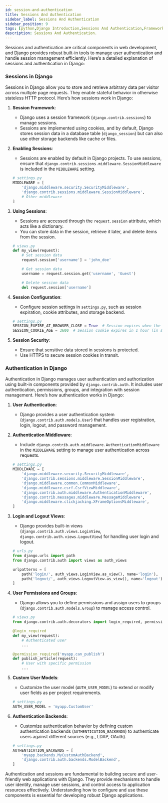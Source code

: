```yaml
---
id: session-and-authentication
title: Sessions And Authentication
sidebar_label: Sessions And Authentication
sidebar_position: 9
tags: [python,Django Introduction,Sessions And Authentication,Framework]
description: Sessions And Authentication.
---
```


Sessions and authentication are critical components in web development, and Django provides robust built-in tools to manage user authentication and handle session management efficiently. Here’s a detailed explanation of sessions and authentication in Django:

### Sessions in Django

Sessions in Django allow you to store and retrieve arbitrary data per visitor across multiple page requests. They enable stateful behavior in otherwise stateless HTTP protocol. Here’s how sessions work in Django:

1. **Session Framework**:
   - Django uses a session framework (`django.contrib.sessions`) to manage sessions.
   - Sessions are implemented using cookies, and by default, Django stores session data in a database table (`django_session`) but can also use other storage backends like cache or files.

2. **Enabling Sessions**:
   - Sessions are enabled by default in Django projects. To use sessions, ensure that `django.contrib.sessions.middleware.SessionMiddleware` is included in the `MIDDLEWARE` setting.

   ```python
   # settings.py
   MIDDLEWARE = [
       'django.middleware.security.SecurityMiddleware',
       'django.contrib.sessions.middleware.SessionMiddleware',
       # Other middleware
   ]
   ```

3. **Using Sessions**:
   - Sessions are accessed through the `request.session` attribute, which acts like a dictionary.
   - You can store data in the session, retrieve it later, and delete items from the session.

   ```python
   # views.py
   def my_view(request):
       # Set session data
       request.session['username'] = 'john_doe'

       # Get session data
       username = request.session.get('username', 'Guest')

       # Delete session data
       del request.session['username']
   ```

4. **Session Configuration**:
   - Configure session settings in `settings.py`, such as session expiration, cookie attributes, and storage backend.

   ```python
   # settings.py
   SESSION_EXPIRE_AT_BROWSER_CLOSE = True  # Session expires when the browser is closed
   SESSION_COOKIE_AGE = 3600  # Session cookie expires in 1 hour (in seconds)
   ```

5. **Session Security**:
   - Ensure that sensitive data stored in sessions is protected.
   - Use HTTPS to secure session cookies in transit.

### Authentication in Django

Authentication in Django manages user authentication and authorization using built-in components provided by `django.contrib.auth`. It includes user authentication, permissions, groups, and integration with session management. Here’s how authentication works in Django:

1. **User Authentication**:
   - Django provides a user authentication system (`django.contrib.auth.models.User`) that handles user registration, login, logout, and password management.

2. **Authentication Middleware**:
   - Include `django.contrib.auth.middleware.AuthenticationMiddleware` in the `MIDDLEWARE` setting to manage user authentication across requests.

   ```python
   # settings.py
   MIDDLEWARE = [
       'django.middleware.security.SecurityMiddleware',
       'django.contrib.sessions.middleware.SessionMiddleware',
       'django.middleware.common.CommonMiddleware',
       'django.middleware.csrf.CsrfViewMiddleware',
       'django.contrib.auth.middleware.AuthenticationMiddleware',
       'django.contrib.messages.middleware.MessageMiddleware',
       'django.middleware.clickjacking.XFrameOptionsMiddleware',
   ]
   ```

3. **Login and Logout Views**:
   - Django provides built-in views (`django.contrib.auth.views.LoginView`, `django.contrib.auth.views.LogoutView`) for handling user login and logout.

   ```python
   # urls.py
   from django.urls import path
   from django.contrib.auth import views as auth_views

   urlpatterns = [
       path('login/', auth_views.LoginView.as_view(), name='login'),
       path('logout/', auth_views.LogoutView.as_view(), name='logout'),
   ]
   ```

4. **User Permissions and Groups**:
   - Django allows you to define permissions and assign users to groups (`django.contrib.auth.models.Group`) to manage access control.

   ```python
   # views.py
   from django.contrib.auth.decorators import login_required, permission_required

   @login_required
   def my_view(request):
       # Authenticated user
       ...

   @permission_required('myapp.can_publish')
   def publish_article(request):
       # User with specific permission
       ...
   ```

5. **Custom User Models**:
   - Customize the user model (`AUTH_USER_MODEL`) to extend or modify user fields as per project requirements.

   ```python
   # settings.py
   AUTH_USER_MODEL = 'myapp.CustomUser'
   ```

6. **Authentication Backends**:
   - Customize authentication behavior by defining custom authentication backends (`AUTHENTICATION_BACKENDS`) to authenticate users against different sources (e.g., LDAP, OAuth).

   ```python
   # settings.py
   AUTHENTICATION_BACKENDS = [
       'myapp.backends.MyCustomAuthBackend',
       'django.contrib.auth.backends.ModelBackend',
   ]
   ```

Authentication and sessions are fundamental to building secure and user-friendly web applications with Django. They provide mechanisms to handle user identity, manage user sessions, and control access to application resources effectively. Understanding how to configure and use these components is essential for developing robust Django applications.